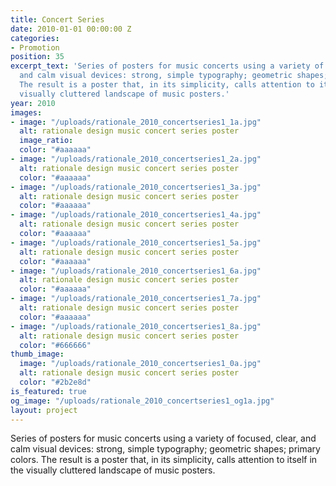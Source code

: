 ```yaml
---
title: Concert Series
date: 2010-01-01 00:00:00 Z
categories:
- Promotion
position: 35
excerpt_text: 'Series of posters for music concerts using a variety of focused, clear,
  and calm visual devices: strong, simple typography; geometric shapes; primary colors.
  The result is a poster that, in its simplicity, calls attention to itself in the
  visually cluttered landscape of music posters.'
year: 2010
images:
- image: "/uploads/rationale_2010_concertseries1_1a.jpg"
  alt: rationale design music concert series poster
  image_ratio: 
  color: "#aaaaaa"
- image: "/uploads/rationale_2010_concertseries1_2a.jpg"
  alt: rationale design music concert series poster
  color: "#aaaaaa"
- image: "/uploads/rationale_2010_concertseries1_3a.jpg"
  alt: rationale design music concert series poster
  color: "#aaaaaa"
- image: "/uploads/rationale_2010_concertseries1_4a.jpg"
  alt: rationale design music concert series poster
  color: "#aaaaaa"
- image: "/uploads/rationale_2010_concertseries1_5a.jpg"
  alt: rationale design music concert series poster
  color: "#aaaaaa"
- image: "/uploads/rationale_2010_concertseries1_6a.jpg"
  alt: rationale design music concert series poster
  color: "#aaaaaa"
- image: "/uploads/rationale_2010_concertseries1_7a.jpg"
  alt: rationale design music concert series poster
  color: "#aaaaaa"
- image: "/uploads/rationale_2010_concertseries1_8a.jpg"
  alt: rationale design music concert series poster
  color: "#666666"
thumb_image:
  image: "/uploads/rationale_2010_concertseries1_0a.jpg"
  alt: rationale design music concert series poster
  color: "#2b2e8d"
is_featured: true
og_image: "/uploads/rationale_2010_concertseries1_og1a.jpg"
layout: project
---
```


Series of posters for music concerts using a variety of focused, clear, and calm visual devices: strong, simple typography; geometric shapes; primary colors. The result is a poster that, in its simplicity, calls attention to itself in the visually cluttered landscape of music posters.
